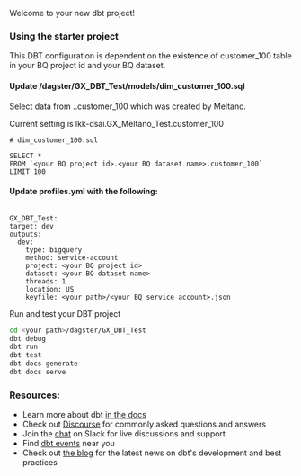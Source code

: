 Welcome to your new dbt project!

### Using the starter project
This DBT configuration is dependent on the existence of customer_100 table in your BQ project id and your BQ dataset.

#### Update /dagster/GX_DBT_Test/models/dim_customer_100.sql

Select data from <your BQ project id>.<your BQ dataset name>.customer_100 which was created by Meltano.

Current setting is lkk-dsai.GX_Meltano_Test.customer_100

```
# dim_customer_100.sql

SELECT *
FROM `<your BQ project id>.<your BQ dataset name>.customer_100`
LIMIT 100
```

#### Update profiles.yml with the following:

```# profiles.yml

GX_DBT_Test:
target: dev
outputs:
  dev:
    type: bigquery
    method: service-account
    project: <your BQ project id>
    dataset: <your BQ dataset name>
    threads: 1
    location: US
    keyfile: <your path>/<your BQ service account>.json
```
Run and test your DBT project

```bash
cd <your path>/dagster/GX_DBT_Test
dbt debug
dbt run
dbt test
dbt docs generate
dbt docs serve
```

### Resources:
- Learn more about dbt [in the docs](https://docs.getdbt.com/docs/introduction)
- Check out [Discourse](https://discourse.getdbt.com/) for commonly asked questions and answers
- Join the [chat](https://community.getdbt.com/) on Slack for live discussions and support
- Find [dbt events](https://events.getdbt.com) near you
- Check out [the blog](https://blog.getdbt.com/) for the latest news on dbt's development and best practices
